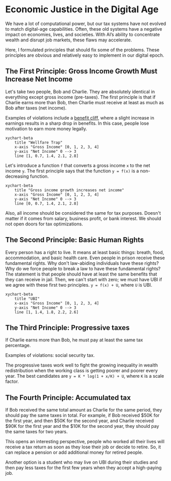 # Economic Justice in the Digital Age

We have a lot of computational power, but our tax systems have not evolved to match digital-age capabilities. Often, these old systems have a negative impact on economies, lives, and societies. With AI’s ability to concentrate wealth and disrupt job markets, these flaws may accelerate.

Here, I formulated principles that should fix some of the problems. These principles are obvious and relatively easy to implement in our digital epoch.

## The First Principle: Gross Income Growth Must Increase Net Income

Let's take two people, Bob and Charlie. They are absolutely identical in everything except gross income (pre-taxes).
The first principle is that if Charlie earns more than Bob, then Charlie must receive at least as much as Bob after taxes (net income).

Examples of violations include a [benefit cliff](https://en.wikipedia.org/wiki/Welfare_trap), where a slight increase in earnings results in a sharp drop in benefits. In this case, people lose motivation to earn more money legally.

```mermaid
xychart-beta
    title "Wellfare Trap"
    x-axis "Gross Income" [0, 1, 2, 3, 4]
    y-axis "Net Income" 0 --> 3
    line [1, 0.7, 1.4, 2.1, 2.8]
```

Let's introduce a function `f` that converts a gross income `x` to the net income `y`.  The first principle says that the function `y = f(x)` is a non-decreasing function.

```mermaid
xychart-beta
    title "Gross income growth increases net income"
    x-axis "Gross Income" [0, 1, 2, 3, 4]
    y-axis "Net Income" 0 --> 3
    line [0, 0.7, 1.4, 2.1, 2.8]
```

Also, all income should be considered the same for tax purposes. Doesn't matter if it comes from salary, business profit, or bank interest. We should not open doors for tax optimizations.



## The Second Principle: Basic Human Rights

Every person has a right to live. It means at least basic things: breath, food, accommodation, and basic health care. Even people in prison receive these fundamental rights. Why don't law-abiding individuals have these rights? Why do we force people to break a law to have these fundamental rights? The statement is that people should have at least the same benefits that they can receive in jail. Then, we can't start with zero; we must have UBI if we agree with these first two principles. `y = f(x) + U`, where `U` is UBI.

```mermaid
xychart-beta
    title "UBI"
    x-axis "Gross Income" [0, 1, 2, 3, 4]
    y-axis "Net Income" 0 --> 3
    line [1, 1.4, 1.8, 2.2, 2.6]
```

## The Third Principle: Progressive taxes

If Charlie earns more than Bob, he must pay at least the same tax percentage.

Examples of violations: social security tax.

The progressive taxes work well to fight the growing inequality in wealth redistribution when the working class is getting poorer and poorer every year. The best candidates are `y = K * log(1 + x/K) + U`, where `K` is a scale factor. 

## The Fourth Principle: Accumulated tax

If Bob received the same total amount as Charlie for the same period, they should pay the same taxes in total. For example, if Bob received $50K for the first year, and then $50K for the second year, and Charlie received $90K for the first year and the $10K for the second year, they should pay the same taxes for two years.

This opens an interesting perspective, people who worked all their lives will receive a tax return as soon as they lose their job or decide to retire. So, it can replace a pension or add additional money for retired people.

Another option is a student who may live on UBI during their studies and then pay less taxes for the first few years when they accept a high-paying job.
